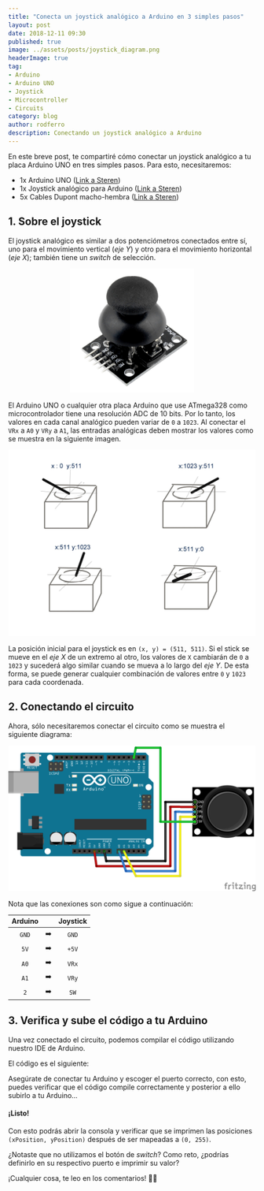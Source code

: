 ```yaml
---
title: "Conecta un joystick analógico a Arduino en 3 simples pasos"
layout: post
date: 2018-12-11 09:30
published: true
image: ../assets/posts/joystick_diagram.png
headerImage: true
tag:
- Arduino
- Arduino UNO
- Joystick
- Microcontroller
- Circuits
category: blog
author: rodferro
description: Conectando un joystick analógico a Arduino
---
```


En este breve post, te compartiré cómo conectar un joystick analógico a tu placa Arduino UNO en tres simples pasos. Para esto, necesitaremos:

- 1x Arduino UNO ([Link a Steren](https://www.steren.com.mx/placa-con-sistema-arduino-uno.html))
- 1x Joystick analógico para Arduino ([Link a Steren](https://www.steren.com.mx/joystick-para-arduino-y-microcontroladores.html))
- 5x Cables Dupont macho-hembra ([Link a Steren](https://www.steren.com.mx/juego-de-80-cables-tipo-dupont-de-15-cm-para-proyectos-arduino.html))

## 1. Sobre el joystick

El joystick analógico es similar a dos potenciómetros conectados entre sí, uno para el movimiento vertical (*eje Y*) y otro para el movimiento horizontal (*eje X*); también tiene un *switch* de selección.

<center>
  <img alt="Joystick analógico para Arduino" src="../assets/posts/joystick.jpg" width="50%">
</center>

El Arduino UNO o cualquier otra placa Arduino que use ATmega328 como microcontrolador tiene una resolución ADC de 10 bits. Por lo tanto, los valores en cada canal analógico pueden variar de `0` a `1023`. Al conectar el `VRx` a `A0` y `VRy` a `A1`, las entradas analógicas deben mostrar los valores como se muestra en la siguiente imagen.

<center>
  <img alt="Diagrama de movimiento para un joystick analógico" src="../assets/posts/joydiag.jpeg">
</center>

La posición inicial para el joystick es en `(x, y) = (511, 511)`. Si el stick se mueve en el *eje X* de un extremo al otro, los valores de `X` cambiarán de `0` a `1023` y sucederá algo similar cuando se mueva a lo largo del *eje Y*. De esta forma, se puede generar cualquier combinación de valores entre `0` y `1023` para cada coordenada.

## 2. Conectando el circuito

Ahora, sólo necesitaremos conectar el circuito como se muestra el siguiente diagrama:

<center>
  <img alt="Diagrama de conexión para un joystick analógico" src="../assets/posts/joystick_diagram.png">
</center>

Nota que las conexiones son como sigue a continuación:

<center>
  <table style="text-align:center;">
    <thead>
      <tr>
        <th>Arduino</th>
        <th></th>
        <th>Joystick</th>
      </tr>
    </thead>
    <tbody>
      <tr>
        <td><code>GND</code></td>
        <td>➡️</td>
        <td><code>GND</code></td>
      </tr>
      <tr>
        <td><code>5V</code></td>
        <td>➡️</td>
        <td><code>+5V</code></td>
      </tr>
      <tr>
        <td><code>A0</code></td>
        <td>➡️</td>
        <td><code>VRx</code></td>
      </tr>
      <tr>
        <td><code>A1</code></td>
        <td>➡️</td>
        <td><code>VRy</code></td>
      </tr>
      <tr>
        <td><code>2</code></td>
        <td>➡️</td>
        <td><code>SW</code></td>
      </tr>
    </tbody>
  </table>
</center>

## 3. Verifica y sube el código a tu Arduino

Una vez conectado el circuito, podemos compilar el código utilizando nuestro IDE de Arduino.

El código es el siguiente:

<script src="https://gist.github.com/RodolfoFerro/f71a37aa705518c3b00c586749b74a84.js"></script>

Asegúrate de conectar tu Arduino y escoger el puerto correcto, con esto, puedes verificar que el código compile correctamente y posterior a ello subirlo a tu Arduino...

#### ¡Listo!

Con esto podrás abrir la consola y verificar que se imprimen las posiciones `(xPosition, yPosition)` después de ser mapeadas a `(0, 255)`.

¿Notaste que no utilizamos el botón de *switch*? Como reto, ¿podrías definirlo en su respectivo puerto e imprimir su valor?

¡Cualquier cosa, te leo en los comentarios! 🤙🏼
